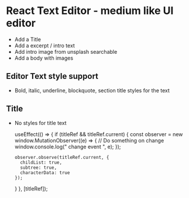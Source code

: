 # React Text Editor - medium like UI editor

- Add a Title
- Add a excerpt / intro text
- Add intro image from unsplash searchable
- Add a body with images

## Editor Text style support

- Bold, italic, underline, blockquote, section title styles for the text

## Title

- No styles for title text

  useEffect(() => {
  if (titleRef && titleRef.current) {
  const observer = new window.MutationObserver((e) => {
  // Do something on change
  window.console.log(" change event ", e);
  });

      observer.observe(titleRef.current, {
        childList: true,
        subtree: true,
        characterData: true
      });

  }
  }, [titleRef]);
